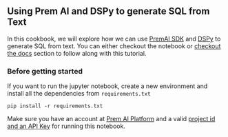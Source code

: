## Using Prem AI and DSPy to generate SQL from Text

In this cookbook, we will explore how we can use [PremAI SDK](/get-started/sdk.mdx) and [DSPy](https://github.com/stanfordnlp/dspy) to generate SQL from text. You can either checkout the notebook or [checkout the docs](https://docs.premai.io/cookbook/text-2-sql) section to follow along with this tutorial. 

### Before getting started

If you want to run the jupyter notebook, create a new environment and install all the dependencies from `requirements.txt`

```
pip install -r requirements.txt
```

Make sure you have an account at [Prem AI Platform](https://app.premai.io) and a valid [project id and an API Key](https://docs.premai.io/introduction) for running this notebook. 
